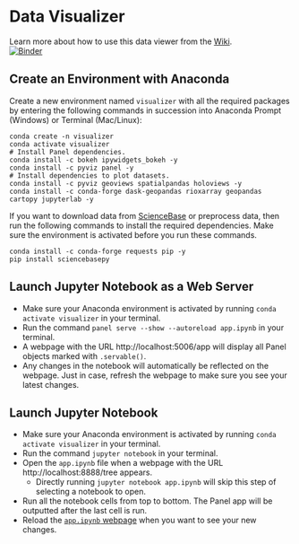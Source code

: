 # Data Visualizer
Learn more about how to use this data viewer from the [Wiki](https://github.com/venuswku/data-visualizer/wiki).\
[![Binder](https://mybinder.org/badge_logo.svg)](https://mybinder.org/v2/gh/venuswku/data-visualizer/HEAD?urlpath=panel/app)

## Create an Environment with Anaconda
Create a new environment named `visualizer` with all the required packages by entering the following commands in succession into Anaconda Prompt (Windows) or Terminal (Mac/Linux):
```
conda create -n visualizer
conda activate visualizer
# Install Panel dependencies.
conda install -c bokeh ipywidgets_bokeh -y
conda install -c pyviz panel -y
# Install dependencies to plot datasets.
conda install -c pyviz geoviews spatialpandas holoviews -y
conda install -c conda-forge dask-geopandas rioxarray geopandas cartopy jupyterlab -y
```
If you want to download data from [ScienceBase](https://www.sciencebase.gov/catalog/item/4f4e4760e4b07f02db47df9c) or preprocess data, then run the following commands to install the required dependencies. Make sure the environment is activated before you run these commands.
```
conda install -c conda-forge requests pip -y
pip install sciencebasepy
```

## Launch Jupyter Notebook as a Web Server
- Make sure your Anaconda environment is activated by running `conda activate visualizer` in your terminal.
- Run the command `panel serve --show --autoreload app.ipynb` in your terminal.
- A webpage with the URL http://localhost:5006/app will display all Panel objects marked with `.servable()`.
- Any changes in the notebook will automatically be reflected on the webpage. Just in case, refresh the webpage to make sure you see your latest changes.

## Launch Jupyter Notebook
- Make sure your Anaconda environment is activated by running `conda activate visualizer` in your terminal.
- Run the command `jupyter notebook` in your terminal.
- Open the `app.ipynb` file when a webpage with the URL http://localhost:8888/tree appears.
  - Directly running `jupyter notebook app.ipynb` will skip this step of selecting a notebook to open.
- Run all the notebook cells from top to bottom. The Panel app will be outputted after the last cell is run.
- Reload the [`app.ipynb` webpage](http://localhost:8888/notebooks/app.ipynb) when you want to see your new changes.